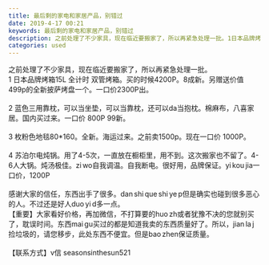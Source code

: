 ```yaml
---
title: 最后剩的家电和家居产品，别错过
date: 2019-4-17 00:21
keywords: 最后剩的家电和家居产品，别错过
description: 之前处理了不少家具，现在临近要搬家了，所以再紧急处理一批。1日本品牌烤箱15L全计时双管烤箱。买的时候4200P。8成新。另赠送价值499p的全新披萨烤盘一个。一口价2300P出。2蓝色三用靠枕，可以当坐垫，可以当靠枕，还可以da当抱枕。棉
categories: used
---
```

<td class="t_f" id="postmessage_3522625">

之前处理了不少家具，现在临近要搬家了，所以再紧急处理一批。<br/>
1 日本品牌烤箱15L 全计时 双管烤箱。买的时候4200P。8成新。另赠送价值499p的全新披萨烤盘一个。一口价2300P出。<br/>
<br/>
2 蓝色三用靠枕，可以当坐垫，可以当靠枕，还可以da当抱枕。棉麻布，八喜家居。国内买过来。一口价 800P 99新。<br/>
<br/>
3 枚粉色地毯80*160。全新。海运过来。之前卖1500p。现在一口价 1000P。<br/>
<br/>
4 苏泊尔电炖锅。用了4-5次，一直放在橱柜里，用不到。这次搬家也不留了。4-6人大锅。炖汤极佳。zi wo自我调温。自我断电。很好用，品牌保证。yi kou jia一口价，1200P<br/>
<br/>
感谢大家的信任，东西出手了很多。dan shi que shi ye p但是确实也碰到很多恶心的人。不过还是好人duo yi d多一点。<br/>
【重要】大家看好价格，再加微信，不打算要的huo zh或者犹豫不决的您就别买了，耽误时间。东西mai gu买过的都是知道我卖的东西质量好了。所以，jian la j捡垃圾的，请您移步，此处东西不便宜。但是bao zhen保证质量。<br/>
<br/>
【联系方式】v信 seasonsinthesun521<br/>
<img alt="" border="0" class="zoom" data-cf-modified-3c331ce962fa7ad7d58019cd-="" file="http://www.flw.ph/data/appbyme/upload/image/201904/17/dS7CC60ZX393.jpg" id="aimg_P4K59" lazyloadthumb="1" onclick="" onmouseover="" src="http://www.flw.ph/data/appbyme/upload/image/201904/17/dS7CC60ZX393.jpg"/><br/>
<br/>
<img alt="" border="0" class="zoom" data-cf-modified-3c331ce962fa7ad7d58019cd-="" file="http://www.flw.ph/data/appbyme/upload/image/201904/17/MTIERw99gSsa.jpg" id="aimg_YOYN1" lazyloadthumb="1" onclick="" onmouseover="" src="http://www.flw.ph/data/appbyme/upload/image/201904/17/MTIERw99gSsa.jpg"/><br/>
<br/>
<img alt="" border="0" class="zoom" data-cf-modified-3c331ce962fa7ad7d58019cd-="" file="http://www.flw.ph/data/appbyme/upload/image/201904/17/fpPspRC8dFRu.jpg" id="aimg_U02tY" lazyloadthumb="1" onclick="" onmouseover="" src="http://www.flw.ph/data/appbyme/upload/image/201904/17/fpPspRC8dFRu.jpg"/><br/>
<br/>
<img alt="" border="0" class="zoom" data-cf-modified-3c331ce962fa7ad7d58019cd-="" file="http://www.flw.ph/data/appbyme/upload/image/201904/17/NTHZWCHstICH.jpg" id="aimg_sQZEz" lazyloadthumb="1" onclick="" onmouseover="" src="http://www.flw.ph/data/appbyme/upload/image/201904/17/NTHZWCHstICH.jpg"/><br/>
<br/>
</td>
